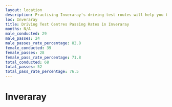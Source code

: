 ```yaml
---
layout: location
description: Practising Inveraray's driving test routes will help you become more confident in your gear-changing abilities.
loc: Inveraray
title: Driving Test Centres Passing Rates in Inveraray
months: N/A
male_conducted: 29
male_passes: 24
male_passes_rate_percentage: 82.8
female_conducted: 39
female_passes: 28
female_pass_rate_percentage: 71.8
total_conducted: 68
total_passes: 52
total_pass_rate_percentage: 76.5
---
```


# Inveraray
